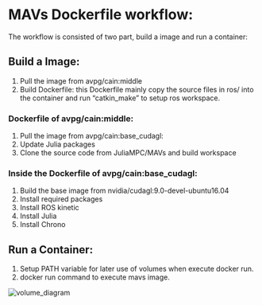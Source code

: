 # MAVs Dockerfile workflow:
The workflow is consisted of two part, build a image and run a container:  
## Build a Image:
1. Pull the image from avpg/cain:middle  
2. Build Dockerfile: this Dockerfile mainly copy the source files in ros/ into the container and run “catkin_make” to setup ros workspace.  

### Dockerfile of avpg/cain:middle:
1. Pull the image from avpg/cain:base_cudagl:
2. Update Julia packages
3. Clone the source code from JuliaMPC/MAVs and build workspace

### Inside the Dockerfile of avpg/cain:base_cudagl:  
1. Build the base image from nvidia/cudagl:9.0-devel-ubuntu16.04
2. Install required packages  
3. Install ROS kinetic  
4. Install Julia
5. Install Chrono  

## Run a Container:
1. Setup PATH variable for later use of volumes when execute docker run.
2. docker run command to execute mavs image.


 

![volume_diagram](docker_volume.jpg)
